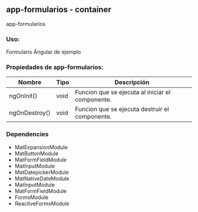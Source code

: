 ## app-formularios - **container**
app-formularios

### Uso:
Formulario Ángular de ejemplo

### Propiedades de app-formularios:
| **Nombre**      | **Tipo**        | **Descripción** |
| --------------- | --------------- | --------------- |
| ngOnInit() | void | Funcion que se ejecuta al iniciar el componente. |
| ngOnDestroy() | void | Funcion que se ejecuta destruir el componente. |

### Dependencies
- MatExpansionModule
- MatButtonModule
- MatFormFieldModule
- MatInputModule
- MatDatepickerModule
- MatNativeDateModule
- MatInputModule
- MatFormFieldModule
- FormsModule
- ReactiveFormsModule
